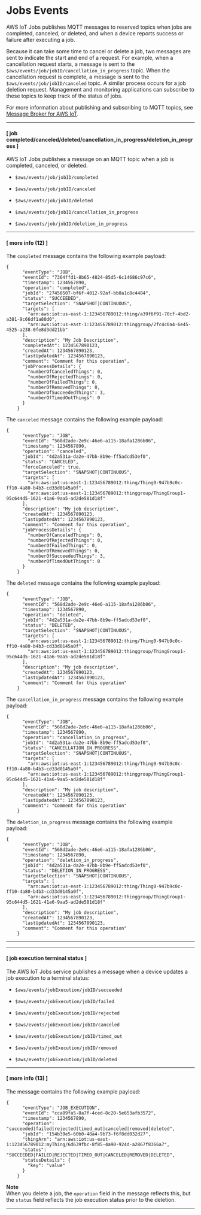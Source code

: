 # Jobs Events<a name="jobs-comm-events"></a>

AWS IoT Jobs publishes MQTT messages to reserved topics when jobs are completed, canceled, or deleted, and when a device reports success or failure after executing a job\.

Because it can take some time to cancel or delete a job, two messages are sent to indicate the start and end of a request\. For example, when a cancellation request starts, a message is sent to the `$aws/events/job/jobID/cancellation_in_progress` topic\. When the cancellation request is complete, a message is sent to the `$aws/events/job/jobID/canceled` topic\. A similar process occurs for a job deletion request\. Management and monitoring applications can subscribe to these topics to keep track of the status of jobs\.

For more information about publishing and subscribing to MQTT topics, see [Message Broker for AWS IoT](iot-message-broker.md)\.

------
#### [ job completed/canceled/deleted/cancellation\_in\_progress/deletion\_in\_progress ]

AWS IoT Jobs publishes a message on an MQTT topic when a job is completed, canceled, or deleted\.

+ `$aws/events/job/jobID/completed`

+ `$aws/events/job/jobID/canceled`

+ `$aws/events/job/jobID/deleted`

+ `$aws/events/job/jobID/cancellation_in_progress`

+ `$aws/events/job/jobID/deletion_in_progress`

------
#### [ more info \(12\) ]

The `completed` message contains the following example payload:

```
{
      "eventType": "JOB",
      "eventId": "7364ffd1-8b65-4824-85d5-6c14686c97c6",
      "timestamp": 1234567890,
      "operation": "completed",
      "jobId": "27450507-bf6f-4012-92af-bb8a1c8c4484",
      "status": "SUCCEEDED",
      "targetSelection": "SNAPSHOT|CONTINUOUS",
      "targets": [
        "arn:aws:iot:us-east-1:123456789012:thing/a39f6f91-70cf-4bd2-a381-9c66df1a80d0",
        "arn:aws:iot:us-east-1:123456789012:thinggroup/2fc4c0a4-6e45-4525-a238-0fe8d3dd21bb"
      ],
      "description": "My Job Description",
      "completedAt": 1234567890123,
      "createdAt": 1234567890123,
      "lastUpdatedAt": 1234567890123,
      "comment": "Comment for this operation",
      "jobProcessDetails": {
        "numberOfCanceledThings": 0,
        "numberOfRejectedThings": 0,
        "numberOfFailedThings": 0,
        "numberOfRemovedThings": 0,
        "numberOfSucceededThings": 3,
        "numberOfTimedOutThings": 0
      }
    }
```

The `canceled` message contains the following example payload:

```
{
      "eventType": "JOB",
      "eventId": "568d2ade-2e9c-46e6-a115-18afa1286b06",
      "timestamp": 1234567890,
      "operation": "canceled",
      "jobId": "4d2a531a-da2e-47bb-8b9e-ff5adcd53ef0",
      "status": "CANCELED",
      "forceCanceled": true,
      "targetSelection": "SNAPSHOT|CONTINUOUS",
      "targets": [
        "arn:aws:iot:us-east-1:123456789012:thing/Thing0-947b9c0c-ff10-4a80-b4b3-cd33d0145a0f",
        "arn:aws:iot:us-east-1:123456789012:thinggroup/ThingGroup1-95c644d5-1621-41a6-9aa5-ad2de581d18f"
      ],
      "description": "My job description",
      "createdAt": 1234567890123,
      "lastUpdatedAt": 1234567890123,
      "comment": "Comment for this operation",
      "jobProcessDetails": {
        "numberOfCanceledThings": 0,
        "numberOfRejectedThings": 0,
        "numberOfFailedThings": 0,
        "numberOfRemovedThings": 0,
        "numberOfSucceededThings": 3,
        "numberOfTimedOutThings": 0
      }
    }
```

The `deleted` message contains the following example payload:

```
{
      "eventType": "JOB",
      "eventId": "568d2ade-2e9c-46e6-a115-18afa1286b06",
      "timestamp": 1234567890,
      "operation": "deleted",
      "jobId": "4d2a531a-da2e-47bb-8b9e-ff5adcd53ef0",
      "status": "DELETED",
      "targetSelection": "SNAPSHOT|CONTINUOUS",
      "targets": [
        "arn:aws:iot:us-east-1:123456789012:thing/Thing0-947b9c0c-ff10-4a80-b4b3-cd33d0145a0f",
        "arn:aws:iot:us-east-1:123456789012:thinggroup/ThingGroup1-95c644d5-1621-41a6-9aa5-ad2de581d18f"
      ],
      "description": "My job description",
      "createdAt": 1234567890123,
      "lastUpdatedAt": 1234567890123,
      "comment": "Comment for this operation"
    }
```

The `cancellation_in_progress` message contains the following example payload:

```
{
      "eventType": "JOB",
      "eventId": "568d2ade-2e9c-46e6-a115-18afa1286b06",
      "timestamp": 1234567890,
      "operation": "cancellation_in_progress",
      "jobId": "4d2a531a-da2e-47bb-8b9e-ff5adcd53ef0",
      "status": "CANCELLATION_IN_PROGRESS",
      "targetSelection": "SNAPSHOT|CONTINUOUS",
      "targets": [
        "arn:aws:iot:us-east-1:123456789012:thing/Thing0-947b9c0c-ff10-4a80-b4b3-cd33d0145a0f",
        "arn:aws:iot:us-east-1:123456789012:thinggroup/ThingGroup1-95c644d5-1621-41a6-9aa5-ad2de581d18f"
      ],
      "description": "My job description",
      "createdAt": 1234567890123,
      "lastUpdatedAt": 1234567890123,
      "comment": "Comment for this operation"
    }
```

The `deletion_in_progress` message contains the following example payload:

```
{
      "eventType": "JOB",
      "eventId": "568d2ade-2e9c-46e6-a115-18afa1286b06",
      "timestamp": 1234567890,
      "operation": "deletion_in_progress",
      "jobId": "4d2a531a-da2e-47bb-8b9e-ff5adcd53ef0",
      "status": "DELETION_IN_PROGRESS",
      "targetSelection": "SNAPSHOT|CONTINUOUS",
      "targets": [
        "arn:aws:iot:us-east-1:123456789012:thing/Thing0-947b9c0c-ff10-4a80-b4b3-cd33d0145a0f",
        "arn:aws:iot:us-east-1:123456789012:thinggroup/ThingGroup1-95c644d5-1621-41a6-9aa5-ad2de581d18f"
      ],
      "description": "My job description",
      "createdAt": 1234567890123,
      "lastUpdatedAt": 1234567890123,
      "comment": "Comment for this operation"
    }
```

------

------
#### [ job execution terminal status ]

The AWS IoT Jobs service publishes a message when a device updates a job execution to a terminal status:

+ `$aws/events/jobExecution/jobID/succeeded`

+ `$aws/events/jobExecution/jobID/failed`

+ `$aws/events/jobExecution/jobID/rejected`

+ `$aws/events/jobExecution/jobID/canceled`

+ `$aws/events/jobExecution/jobID/timed_out`

+ `$aws/events/jobExecution/jobID/removed`

+ `$aws/events/jobExecution/jobID/deleted`

------
#### [ more info \(13\) ]

The message contains the following example payload:

```
{
      "eventType": "JOB_EXECUTION",
      "eventId": "cca89fa5-8a7f-4ced-8c20-5e653afb3572",
      "timestamp": 1234567890,
      "operation": "succeeded|failed|rejected|timed_out|canceled|removed|deleted",
      "jobId": "154b39e5-60b0-48a4-9b73-f6f8dd032d27",
      "thingArn": "arn:aws:iot:us-east-1:123456789012:myThing/6d639fbc-8f85-4a90-924d-a2867f8366a7",
      "status": "SUCCEEDED|FAILED|REJECTED|TIMED_OUT|CANCELED|REMOVED|DELETED",
      "statusDetails": {
        "key": "value"
      }
    }
```

**Note**  
When you delete a job, the `operation` field in the message reflects this, but the `status` field reflects the job execution status prior to the deletion\.

------